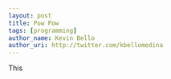 ```yaml
---
layout: post
title: Pow Pow
tags: [programming]
author_name: Kevin Bello
author_uri: http://twitter.com/kbellomedina
---
```


This 
